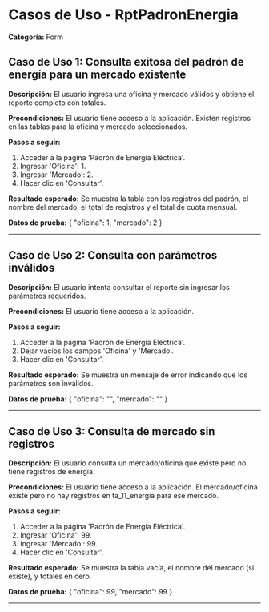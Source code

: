 # Casos de Uso - RptPadronEnergia

**Categoría:** Form

## Caso de Uso 1: Consulta exitosa del padrón de energía para un mercado existente

**Descripción:** El usuario ingresa una oficina y mercado válidos y obtiene el reporte completo con totales.

**Precondiciones:**
El usuario tiene acceso a la aplicación. Existen registros en las tablas para la oficina y mercado seleccionados.

**Pasos a seguir:**
1. Acceder a la página 'Padrón de Energía Eléctrica'.
2. Ingresar 'Oficina': 1.
3. Ingresar 'Mercado': 2.
4. Hacer clic en 'Consultar'.

**Resultado esperado:**
Se muestra la tabla con los registros del padrón, el nombre del mercado, el total de registros y el total de cuota mensual.

**Datos de prueba:**
{ "oficina": 1, "mercado": 2 }

---

## Caso de Uso 2: Consulta con parámetros inválidos

**Descripción:** El usuario intenta consultar el reporte sin ingresar los parámetros requeridos.

**Precondiciones:**
El usuario tiene acceso a la aplicación.

**Pasos a seguir:**
1. Acceder a la página 'Padrón de Energía Eléctrica'.
2. Dejar vacíos los campos 'Oficina' y 'Mercado'.
3. Hacer clic en 'Consultar'.

**Resultado esperado:**
Se muestra un mensaje de error indicando que los parámetros son inválidos.

**Datos de prueba:**
{ "oficina": "", "mercado": "" }

---

## Caso de Uso 3: Consulta de mercado sin registros

**Descripción:** El usuario consulta un mercado/oficina que existe pero no tiene registros de energía.

**Precondiciones:**
El usuario tiene acceso a la aplicación. El mercado/oficina existe pero no hay registros en ta_11_energia para ese mercado.

**Pasos a seguir:**
1. Acceder a la página 'Padrón de Energía Eléctrica'.
2. Ingresar 'Oficina': 99.
3. Ingresar 'Mercado': 99.
4. Hacer clic en 'Consultar'.

**Resultado esperado:**
Se muestra la tabla vacía, el nombre del mercado (si existe), y totales en cero.

**Datos de prueba:**
{ "oficina": 99, "mercado": 99 }

---

